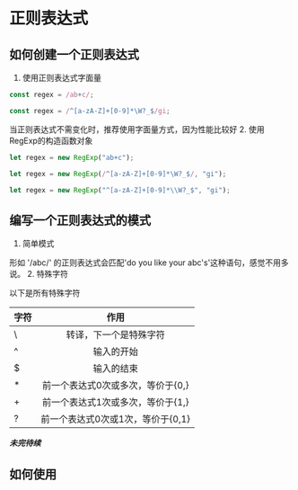 # 正则表达式

## 如何创建一个正则表达式

1. 使用正则表达式字面量

```js
const regex = /ab+c/;

const regex = /^[a-zA-Z]+[0-9]*\W?_$/gi;

```

当正则表达式不需变化时，推荐使用字面量方式，因为性能比较好
2. 使用RegExp的构造函数对象

```js
let regex = new RegExp("ab+c");

let regex = new RegExp(/^[a-zA-Z]+[0-9]*\W?_$/, "gi");

let regex = new RegExp("^[a-zA-Z]+[0-9]*\\W?_$", "gi");

```

## 编写一个正则表达式的模式

1. 简单模式

形如 '/abc/' 的正则表达式会匹配'do you like your abc's'这种语句，感觉不用多说。
2. 特殊字符

以下是所有特殊字符

|字符|作用|
|------|:----:|
| \ |转译，下一个是特殊字符|
|^|输入的开始|
|$|输入的结束|
|*|前一个表达式0次或多次，等价于{0,}|
|+|前一个表达式1次或多次，等价于{1,}|
|?|前一个表达式0次或1次，等价于{0,1}|

***未完待续***

## 如何使用